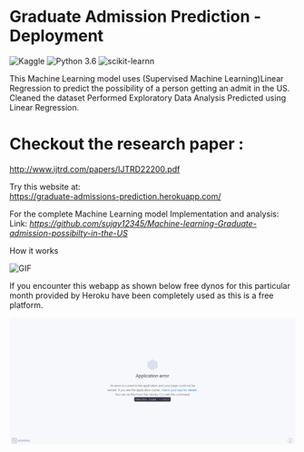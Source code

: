 # Graduate Admission Prediction - Deployment
![Kaggle](https://img.shields.io/badge/Dataset-Kaggle-blue.svg) ![Python 3.6](https://img.shields.io/badge/Python-3.6-brightgreen.svg) ![scikit-learnn](https://img.shields.io/badge/Library-Scikit_Learn-orange.svg)

This Machine Learning model uses (Supervised Machine Learning)Linear Regression to predict the possibility of a person getting an admit in the US. Cleaned the dataset Performed Exploratory Data Analysis Predicted using Linear Regression.


# Checkout the research paper : <br>
http://www.ijtrd.com/papers/IJTRD22200.pdf

Try this website at:<br />
 https://graduate-admissions-prediction.herokuapp.com/

For the complete Machine Learning model Implementation and analysis:<br />
Link: _https://github.com/sujay12345/Machine-learning-Graduate-admission-possibilty-in-the-US_

How it works <br>

![GIF](readmegif/dockfile.gif)


If you encounter this webapp as shown below free dynos for this particular month provided by Heroku have been completely used as this is a free platform.


![Heroku-Error](readmegif/application-error-heroku.png)

